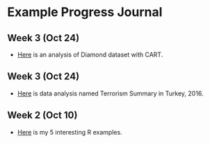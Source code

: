 # Example Progress Journal

## Week 3 (Oct 24)

+ [Here](files/week5.html) is an analysis of Diamond dataset with CART.

## Week 3 (Oct 24)

+ [Here](files/hw2.html) is data analysis named Terrorism Summary in Turkey, 2016.

## Week 2 (Oct 10)

+ [Here](files/Rornekler.html) is my 5 interesting R examples. 
